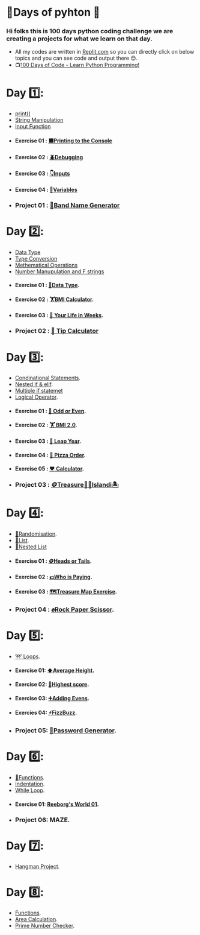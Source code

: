 # 💯Days of pyhton 🐍
### Hi folks this is 100 days python coding challenge we are creating a projects for what we learn on that day.
* All my codes are written in [Replit.com](https://replit.com/ "Replit.com") so you can directly click on below topics and you can see code and output there 😊.
* 📺[100 Days of Code - Learn Python Programming!](https://www.classcentral.com/course/youtube-100-days-of-code-learn-python-programming-45732/classroom "100 Days of Code - Learn Python Programming!")

# Day 1️⃣:
* [print()](https://replit.com/@subramanyagb/01-Printing#main.py "print()")
* [String Manipulation](https://replit.com/@subramanyagb/02-String-manipulaltion#main.py "String Manipulation")
* [Input Function](https://replit.com/@subramanyagb/03-input-function "Input Function")
* #### Exercise 01 : [⬛Printing to the Console](https://replit.com/@subramanyagb/Exercise-1 "⬛Printing to the Console")
* #### Exercise 02 : [🪲Debugging](https://replit.com/@subramanyagb/Exercise-2 "🪲Debugging")
* #### Exercise 03 : [👇Inputs](https://replit.com/@subramanyagb/Exercise-3 "👇Inputs")
* #### Exercise 04 : [🔡Variables](https://replit.com/@subramanyagb/Exercise-4 "🔡Variables")
* ### Project 01 : [🥁Band Name Generator](https://replit.com/@subramanyagb/01-BrandNameGenerator "🥁Band Name Generator")

# Day 2️⃣:
* [Data Type](https://replit.com/@subramanyagb/day-2-start?v=1 "Data Type")
* [Type Conversion](https://replit.com/@subramanyagb/Day-2-End "Type Conversion")
* [Methematical Operations](https://replit.com/@subramanyagb/Day-2-2 "Methematical Operations")
* [Number Manupulation and F strings](https://replit.com/@subramanyagb/Number-Manupulation "Number Manupulation and F strings")
* #### Exercise 01 : [🔢Data Type](https://replit.com/@subramanyagb/day-2-1-exercise "🔢Data Type").
* #### Exercise 02 : [🏋️BMI Calculator](https://replit.com/@subramanyagb/day-2-2-exercise "🏋️BMI Calculator").
* #### Exercise 03 : [🧬 Your Life in Weeks](https://replit.com/@subramanyagb/day-2-3-test-your-code "🧬 Your Life in Weeks").
* ### Project 02 : [🧮 Tip Calculator](https://replit.com/@subramanyagb/tip-calculator-start "🧮 Tip Calculator")

# Day 3️⃣:
* [Condinational Statements](https://replit.com/@subramanyagb/day-3-start#main.py "Condinational Statements").
* [Nested if & elif](https://replit.com/@subramanyagb/nested-if-else#main.py "Nested if & elif").
* [Multiple if statemet](https://replit.com/@subramanyagb/Multiple-IF-statements#main.py "Multiple if statemet")
* [Logical Operator](https://replit.com/@subramanyagb/Logical-operatiors "Logical Operator").
* #### Exercise 01 : [🔢 Odd or Even](https://replit.com/@subramanyagb/day-3-1-exercise#main.py "🔢 Odd or Even").
* #### Exercise 02 : [🏋️ BMI 2.0](https://replit.com/@subramanyagb/day-3-2-solution "🏋️ BMI 2.0").
* #### Exercise 03 : [📅 Leap Year](https://replit.com/@subramanyagb/day-3-3-exercise "📅 Leap Year").
* #### Exercise 04 : [🍕 Pizza Order](https://replit.com/@subramanyagb/day-3-4-exercise "🍕 Pizza Order").
* #### Exercise 05 : [❤️ Calculator](https://replit.com/@subramanyagb/day-3-5-exercise#main.py "❤️ Calculator").
* ### Project 03 : [🪙Treasure🏴‍☠️Islandi🏝️](https://replit.com/@subramanyagb/treasure-island-start "🪙Treasure🏴‍☠️Islandi🏝️")

# Day 4️⃣:
* [🎲Randomisation](https://replit.com/@subramanyagb/day-4-start "🎲Randomisation").
* [📃List](https://replit.com/@subramanyagb/lists "📃List").
* [📃Nested List](https://replit.com/@subramanyagb/day-4-end "📃Nested List")
* #### Exercise 01 : [🪙Heads or Tails](https://replit.com/@subramanyagb/day-4-1-exercise "🪙 Heads or Tails").
* #### Exercise 02 : [💵Who is Paying](https://replit.com/@subramanyagb/day-4-2-exercise "💵Who is Paying").
* #### Exercise 03 : [🗺️Treasure Map Exercise](https://replit.com/@subramanyagb/day-4-3-exercise#main.py "🗺️Treasure Map Exercise").
* ### Project 04 : [✊Rock Paper Scissor](https://replit.com/@subramanyagb/rock-paper-scissors-start-1#main.py "✊Rock Paper Scissor").

# Day 5️⃣:
* [➿ Loops](https://replit.com/@subramanyagb/day-5-end "➿ Loops").
* #### Exercise 01: [⬆️Average Height](https://replit.com/@subramanyagb/day-5-1-exercise "⬆️Average Height").
* #### Exercise 02: [🥇Highest score](https://replit.com/@subramanyagb/day-5-2-exercise "🥇Highest score").
* #### Exercise 03: [➕Adding Evens](https://replit.com/@subramanyagb/day-5-3-exercise "➕Adding Evens").
* #### Exercies 04: [⚡FizzBuzz](https://replit.com/@subramanyagb/day-5-4-exercise "⚡FizzBuzz").
* ### Project 05: [🔑Password Generator](https://replit.com/@subramanyagb/password-generator-end "🔑Password Generator").

# Day 6️⃣:
* [🎡Functions](https://replit.com/@subramanyagb/day-6-start "🎡Functions").
* [Indentation](https://replit.com/@subramanyagb/indentation#main.py "Indentation").
* [While Loop](https://replit.com/@subramanyagb/Whileloop "While Loop").
* #### Exercise 01: [Reeborg's World 01](https://reeborg.ca/reeborg.html?lang=en&mode=python&menu=worlds%2Fmenus%2Freeborg_intro_en.json&name=Hurdle%201&url=worlds%2Ftutorial_en%2Fhurdle1.json "Reeborgs World 01").
* ### Project 06: MAZE.

# Day 7️⃣: 
* [Hangman Project](https://replit.com/@subramanyagb/Day-7-Hangman-5-Start "Hangman Project").

# Day 8️⃣:

* [Functions](https://replit.com/@subramanyagb/day-8-end "Functions").
* [Area Calculation](https://replit.com/@subramanyagb/day-8-1-exercise-1 "Area Calculation").
* [Prime Number Checker](https://repl.it/@appbrewery/day-8-2-solution "Prime Number Checker").

